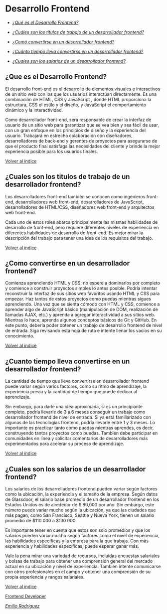 # Desarrollo Frontend

* [_¿Qué es el Desarrollo Frontend?_](#que-es-el-desarrollo-frontend)

* [_¿Cuáles son los títulos de trabajo de un desarrollador frontend?_](#cuales-son-los-titulos-de-trabajo-de-un-desarrollador-frontend)

* [_¿Comó convertirse en un desarrollador frontend?_](#como-convertirse-en-un-desarrollador-frontend)

* [_¿Cuánto tiempo lleva convertirse en un desarrollador frontend?_](#cuanto-tiempo-lleva-convertirse-en-un-desarrollador-frontend)

* [_¿Cuales son los salarios de un desarrollador frontend?_](#cuales-son-los-salarios-de-un-desarrollador-frontend)


## ¿Que es el Desarrollo Frontend?


El desarrollo front-end es el desarrollo de elementos visuales e interactivos de un sitio web con los que los usuarios interactúan directamente. Es una combinación de HTML, CSS y JavaScript , donde HTML proporciona la estructura, CSS el estilo y el diseño, y JavaScript el comportamiento dinámico y la interactividad.

Como desarrollador front-end, será responsable de crear la interfaz de usuario de un sitio web para garantizar que se vea bien y sea fácil de usar, con un gran enfoque en los principios de diseño y la experiencia del usuario. Trabajará en estrecha colaboración con diseñadores, desarrolladores de back-end y gerentes de proyectos para asegurarse de que el producto final satisfaga las necesidades del cliente y brinde la mejor experiencia posible para los usuarios finales.

[Volver al índice](#desarrollo-frontend)

## ¿Cuales son los titulos de trabajo de un desarrollador frontend?

Los desarrolladores front-end también se conocen como ingenieros front-end, desarrolladores web front-end, desarrolladores de JavaScript, desarrolladores de HTML/CSS, diseñadores web front-end y arquitectos web front-end.

Cada uno de estos roles abarca principalmente las mismas habilidades de desarrollo de front-end, pero requiere diferentes niveles de experiencia en diferentes habilidades de desarrollo de front-end. Es mejor mirar la descripción del trabajo para tener una idea de los requisitos del trabajo.

[Volver al índice](#desarrollo-frontend)

## ¿Como convertirse en un desarrollador frontend?

Comienza aprendiendo HTML y CSS; no espere a dominarlos por completo y comience a construir proyectos simples lo antes posible. Podría intentar reconstruir la interfaz de sus sitios web favoritos usando HTML y CSS para empezar. Haz tantos de estos proyectos como puedas mientras sigues aprendiendo. Una vez que se sienta cómodo con HTML y CSS, comience a aprender algo de JavaScript básico (manipulación de DOM, realización de llamadas AJAX, etc.) y aprenda a agregar interactividad a sus sitios web. Mientras lo hace, aprenda algunos conceptos básicos de Git y GitHub. En este punto, debería poder obtener un trabajo de desarrollo frontend de nivel de entrada. Siga revisando esta hoja de ruta e intente llenar los vacíos en su conocimiento.

[Volver al índice](#desarrollo-frontend)

## ¿Cuanto tiempo lleva convertirse en un desarrollador frontend?

La cantidad de tiempo que lleva convertirse en desarrollador frontend puede variar según varios factores, como su ritmo de aprendizaje, la experiencia previa y la cantidad de tiempo que puede dedicar al aprendizaje.

Sin embargo, para darle una idea aproximada, si es un principiante completo, podría llevarle de 3 a 6 meses conseguir un trabajo como desarrollador frontend de nivel de entrada. Si ya está familiarizado con algunas de las tecnologías frontend, podría llevarle entre 1 y 3 meses. Lo importante es practicar tanto como puedas mientras aprendes, es decir, construyendo tantos proyectos como puedas. También debe participar en comunidades en línea y solicitar comentarios de desarrolladores más experimentados para acelerar su proceso de aprendizaje.

[Volver al índice](#desarrollo-frontend)

## ¿Cuales son los salarios de un desarrollador frontend?

Los salarios de los desarrolladores frontend pueden variar según factores como la ubicación, la experiencia y el tamaño de la empresa. Según datos de Glassdoor, el salario base promedio de un desarrollador frontend en los Estados Unidos es de alrededor de $ 80,000 por año. Sin embargo, este número puede variar mucho según la ubicación, ya que las ciudades que más pagan, como San Francisco, Seattle y Nueva York, tienen un salario promedio de $110 000 a $130 000.

Es importante tener en cuenta que estos son solo promedios y que los salarios pueden variar mucho según factores como el nivel de experiencia, las habilidades específicas y la empresa para la que trabaja. Con más experiencia y habilidades específicas, puede esperar ganar más.

Vale la pena mirar una variedad de recursos, incluidas encuestas salariales y bolsas de trabajo para obtener una comprensión general del mercado actual en su ubicación y nivel de experiencia. También intente comunicarse con otros profesionales en el campo y obtener una comprensión de su propia experiencia y rangos salariales.

[Volver al índice](#desarrollo-frontend)

[Frontend Developer](https://github.com/Devemiliorb/Frontend_Developer)

[_Emilio Rodriguez_](https://github.com/Devemiliorb)
